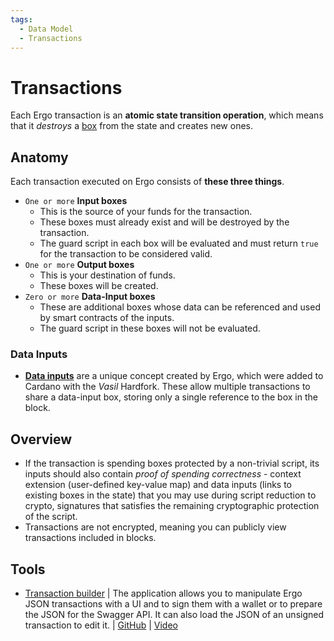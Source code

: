 ```yaml
---
tags:
  - Data Model
  - Transactions
---
```

# Transactions

Each Ergo transaction is an **atomic state transition operation**, which means that it *destroys* a [box](box.md) from the state and creates new ones.

## Anatomy

Each transaction executed on Ergo consists of **these three things**.

- `One or more` **Input boxes**
  - This is the source of your funds for the transaction.
  - These boxes must already exist and will be destroyed by the transaction.  
  - The guard script in each box will be evaluated and must return `true` for the transaction to be considered valid.
- `One or more` **Output boxes**  
  - This is your destination of funds.
  - These boxes will be created.
- `Zero or more` **Data-Input boxes**  
  - These are additional boxes whose data can be referenced and used by smart contracts of the inputs.
  - The guard script in these boxes will not be evaluated.

### Data Inputs

- [**Data inputs**](read-only-inputs.md) are a unique concept created by Ergo, which were added to Cardano with the *Vasil* Hardfork. These allow multiple transactions to share a data-input box, storing only a single reference to the box in the block.

## Overview

- If the transaction is spending boxes protected by a non-trivial script, its inputs should also contain *proof of spending correctness* - context extension (user-defined key-value map) and data inputs (links to existing boxes in the state) that you may use during script reduction to crypto, signatures that satisfies the remaining cryptographic protection of the script.
- Transactions are not encrypted, meaning you can publicly view transactions included in blocks.

## Tools

- [Transaction builder](https://thierrym1212.github.io/txbuilder/) |  The application allows you to manipulate Ergo JSON transactions with a UI and to sign them with a wallet or to prepare the JSON for the Swagger API. It can also load the JSON of an unsigned transaction to edit it.  | [GitHub](https://github.com/ThierryM1212/transaction-builder/)  | [Video](https://youtu.be/0VhfY7osT2k)
